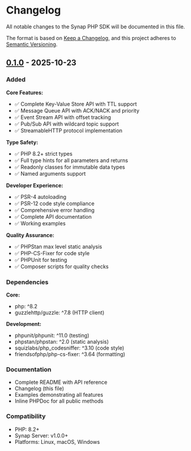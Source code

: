# Changelog

All notable changes to the Synap PHP SDK will be documented in this file.

The format is based on [Keep a Changelog](https://keepachangelog.com/en/1.0.0/),
and this project adheres to [Semantic Versioning](https://semver.org/spec/v2.0.0.html).

## [0.1.0] - 2025-10-23

### Added

**Core Features:**
- ✅ Complete Key-Value Store API with TTL support
- ✅ Message Queue API with ACK/NACK and priority
- ✅ Event Stream API with offset tracking
- ✅ Pub/Sub API with wildcard topic support
- ✅ StreamableHTTP protocol implementation

**Type Safety:**
- ✅ PHP 8.2+ strict types
- ✅ Full type hints for all parameters and returns
- ✅ Readonly classes for immutable data types
- ✅ Named arguments support

**Developer Experience:**
- ✅ PSR-4 autoloading
- ✅ PSR-12 code style compliance
- ✅ Comprehensive error handling
- ✅ Complete API documentation
- ✅ Working examples

**Quality Assurance:**
- ✅ PHPStan max level static analysis
- ✅ PHP-CS-Fixer for code style
- ✅ PHPUnit for testing
- ✅ Composer scripts for quality checks

### Dependencies

**Core:**
- php: ^8.2
- guzzlehttp/guzzle: ^7.8 (HTTP client)

**Development:**
- phpunit/phpunit: ^11.0 (testing)
- phpstan/phpstan: ^2.0 (static analysis)
- squizlabs/php_codesniffer: ^3.10 (code style)
- friendsofphp/php-cs-fixer: ^3.64 (formatting)

### Documentation

- Complete README with API reference
- Changelog (this file)
- Examples demonstrating all features
- Inline PHPDoc for all public methods

### Compatibility

- PHP: 8.2+
- Synap Server: v1.0.0+
- Platforms: Linux, macOS, Windows

[0.1.0]: https://github.com/hivellm/synap/releases/tag/php-sdk-v0.1.0

